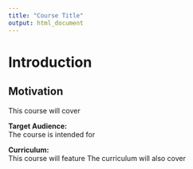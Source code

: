 ```yaml
---
title: "Course Title"
output: html_document
---
```


# Introduction 

## Motivation
This course will cover 

**Target Audience:**  
The course is intended for 

**Curriculum:**  
This course will feature 
The curriculum will also cover 
